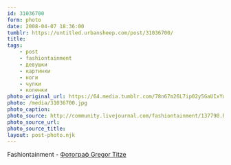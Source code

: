 ```yaml
---
id: 31036700
form: photo
date: 2008-04-07 18:36:00
tumblr: https://untitled.urbansheep.com/post/31036700/
title:
tags:
    - post
    - fashiontainment
    - девушки
    - картинки
    - ноги
    - чулки
    - коленки
photo_original_url: https://64.media.tumblr.com/78n67m26L7ip02y5GaUIxYqw_1280.jpg
photo: /media/31036700.jpg
photo_caption: 
photo_source: http://community.livejournal.com/fashiontainment/137790.html
photo_source_url:
photo_source_title:
layout: post-photo.njk
---
```


<p>Fashiontainment - <a href="http://community.livejournal.com/fashiontainment/137790.html">Фотограф Gregor Titze</a></p>

